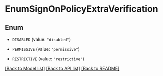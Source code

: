# EnumSignOnPolicyExtraVerification

## Enum


* `DISABLED` (value: `"disabled"`)

* `PERMISSIVE` (value: `"permissive"`)

* `RESTRICTIVE` (value: `"restrictive"`)


[[Back to Model list]](../README.md#documentation-for-models) [[Back to API list]](../README.md#documentation-for-api-endpoints) [[Back to README]](../README.md)


